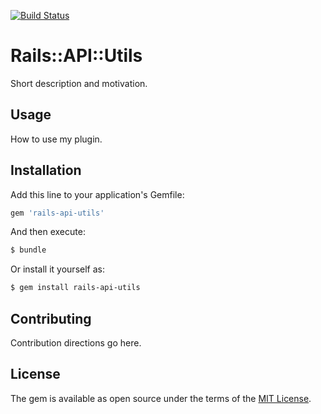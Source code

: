 [![Build Status](https://travis-ci.org/willian/rails-api-utils.svg?branch=master)](https://travis-ci.org/willian/rails-api-utils) 

# Rails::API::Utils
Short description and motivation.

## Usage
How to use my plugin.

## Installation
Add this line to your application's Gemfile:

```ruby
gem 'rails-api-utils'
```

And then execute:
```bash
$ bundle
```

Or install it yourself as:
```bash
$ gem install rails-api-utils
```

## Contributing
Contribution directions go here.

## License
The gem is available as open source under the terms of the [MIT License](http://opensource.org/licenses/MIT).
